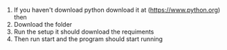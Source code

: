 1. If you haven't download python download it at (https://www.python.org) then
2. Download the folder
3. Run the setup it should download the requiments
4. Then run start and the program should start running
